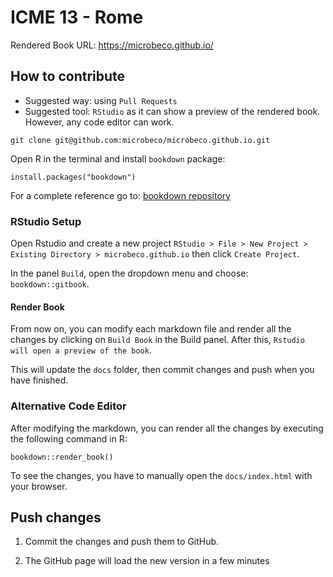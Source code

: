 # ICME 13 - Rome

Rendered Book URL: https://microbeco.github.io/

## How to contribute
- Suggested way: using `Pull Requests`
- Suggested tool: `RStudio` as it can show a preview of the rendered book.
However, any code editor can work.

```
git clone git@github.com:microbeco/microbeco.github.io.git
```

Open R in the terminal and install `bookdown` package:
```
install.packages("bookdown")
```

For a complete reference go to: [bookdown repository](https://github.com/rstudio/bookdowne)

### RStudio Setup 
Open Rstudio and create a new project
`RStudio > File > New Project > Existing Directory > microbeco.github.io` then click `Create Project`.

In the panel `Build`, open the dropdown menu and choose: `bookdown::gitbook`.

#### Render Book
From now on, you can modify each markdown file and render all the changes by clicking on `Build Book` in the Build panel. After this, `Rstudio will open a preview of the book`.

This will update the `docs` folder, then commit changes and push when you have finished.

### Alternative Code Editor
After modifying the markdown, you can render all the changes by executing the following command in R:
```
bookdown::render_book()
```
To see the changes, you have to manually open the `docs/index.html` with your browser.

## Push changes
1. Commit the changes and push them to GitHub.

1. The GitHub page will load the new version in a few minutes
